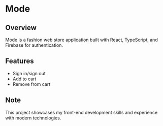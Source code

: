 # Mode

## Overview
Mode is a fashion web store application built with React, TypeScript, and Firebase for authentication.

## Features
- Sign in/sign out
- Add to cart
- Remove from cart

## Note
This project showcases my front-end development skills and experience with modern technologies.
